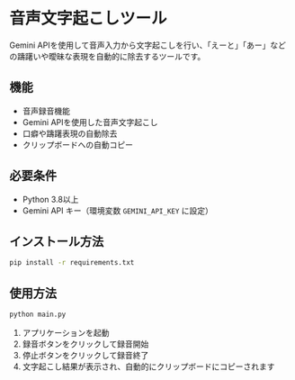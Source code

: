# 音声文字起こしツール

Gemini APIを使用して音声入力から文字起こしを行い、「えーと」「あー」などの躊躇いや曖昧な表現を自動的に除去するツールです。

## 機能
- 音声録音機能
- Gemini APIを使用した音声文字起こし
- 口癖や躊躇表現の自動除去
- クリップボードへの自動コピー

## 必要条件
- Python 3.8以上
- Gemini API キー（環境変数 `GEMINI_API_KEY` に設定）

## インストール方法

```bash
pip install -r requirements.txt
```

## 使用方法

```bash
python main.py
```

1. アプリケーションを起動
2. 録音ボタンをクリックして録音開始
3. 停止ボタンをクリックして録音終了
4. 文字起こし結果が表示され、自動的にクリップボードにコピーされます 